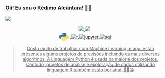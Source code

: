### Oii! Eu sou o Kédimo Alcântara! 👋🏼

<div>
  
  <a href="https://www.linkedin.com/in/kédimo-alcântara-4371ab234" target="_blank"><img src="https://img.shields.io/badge/-LinkedIn-%230077B5?style=for-the-badge&logo=linkedin&logoColor=white" target="_blank"></a> 
    </div>


<div align="center">
  <a href="https://github.com/kedimo-cd">
  <img height="180em" src="https://github-readme-stats.vercel.app/api?username=kedimo-cd&show_icons=true&theme=dark&include_all_commits=true&count_private=true"/>
  <img height="180em" src="https://github-readme-stats.vercel.app/api/top-langs/?username=kedimo-cd&layout=compact&langs_count=7&theme=dark"/>
    
 <div>
  <img align="center" alt="Python" height="30" width="40" src="https://raw.githubusercontent.com/devicons/devicon/master/icons/python/python-original.svg">
  <img align="center" alt="r" height="30" width="40" 
src="https://cdn.jsdelivr.net/gh/devicons/devicon/icons/r/r-original.svg"/>
  <img align="center" alt="jupyter" height="30" width="40" 
src="https://cdn.jsdelivr.net/gh/devicons/devicon/icons/jupyter/jupyter-original.svg">
   <img align="center" alt="sql" height="30" width="40" 
src="https://cdn.jsdelivr.net/gh/devicons/devicon/icons/mysql/mysql-plain-wordmark.svg"/>
 
       
</div>
    
 
> Gosto muito de trabalhar com Machine Learning, e aqui estão presentes algums projetos de previsões incluindo os mais diversos algoritmos. A Linguagem Python é usada na maioria dos projetos. Contudo, projetos de analíse e exploração de dados utilizando linguagem R também estão por aqui! ✌🏼😁
   
    
    
